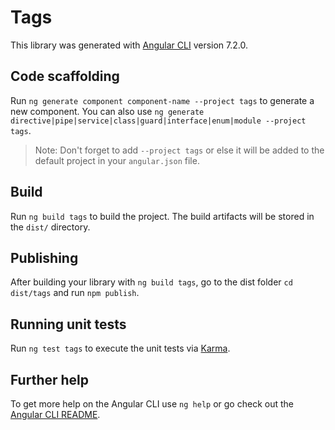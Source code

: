 # Tags

This library was generated with [Angular CLI](https://github.com/angular/angular-cli) version 7.2.0.

## Code scaffolding

Run `ng generate component component-name --project tags` to generate a new component. You can also use `ng generate directive|pipe|service|class|guard|interface|enum|module --project tags`.
> Note: Don't forget to add `--project tags` or else it will be added to the default project in your `angular.json` file. 

## Build

Run `ng build tags` to build the project. The build artifacts will be stored in the `dist/` directory.

## Publishing

After building your library with `ng build tags`, go to the dist folder `cd dist/tags` and run `npm publish`.

## Running unit tests

Run `ng test tags` to execute the unit tests via [Karma](https://karma-runner.github.io).

## Further help

To get more help on the Angular CLI use `ng help` or go check out the [Angular CLI README](https://github.com/angular/angular-cli/blob/master/README.md).
